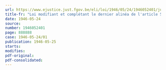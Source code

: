```yaml
---
url: https://www.ejustice.just.fgov.be/eli/loi/1946/05/24/1946052401/justel
title-fr: "Loi modifiant et complétant le dernier alinéa de l'article 5 de la loi du 16 octobre 1945, établissant un impôt extraordinaire sur les revenus, profits et bénéfices exceptionnels réalisés en période de guerre, et modifiant le § 1er de l'article 1er de la loi du 18 octobre 1945 relative à l'amnistie fiscale"
date: 1946-05-24
source:
number: 1946052401
page: 888888
case: 1946-05-24/01
publication: 1946-05-25
starts:
modifies:
pdf-original:
pdf-consolidated:
---
```


